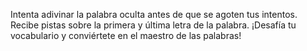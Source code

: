 Intenta adivinar la palabra oculta antes de que se agoten tus intentos. Recibe pistas sobre la primera y última letra de la palabra. ¡Desafía tu vocabulario y conviértete en el maestro de las palabras!
